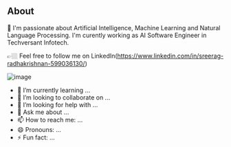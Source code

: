 
## About

🔭 I'm passionate about Artificial Intelligence, Machine Learning and Natural Language Processing. I'm curently working as AI Software Engineer in Techversant Infotech.

👉🏼 Feel free to follow me on LinkedIn(https://www.linkedin.com/in/sreerag-radhakrishnan-599036130/)

  ![image](https://user-images.githubusercontent.com/31788971/209634772-4a1329f5-2dad-4ae2-ac72-b2a6ade7b7a4.png)


         

- 🌱 I’m currently learning ...
- 👯 I’m looking to collaborate on ...
- 🤔 I’m looking for help with ...
- 💬 Ask me about ...
- 📫 How to reach me: ...
- 😄 Pronouns: ...
- ⚡ Fun fact: ...
